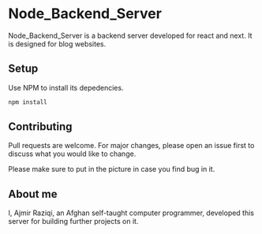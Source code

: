 # Node_Backend_Server

Node_Backend_Server is a backend server developed for react and next. It is designed for blog websites.


## Setup

Use NPM to install its depedencies.

```bash
npm install
```

## Contributing
Pull requests are welcome. For major changes, please open an issue first to discuss what you would like to change.

Please make sure to put in the picture in case you find bug in it.

## About me
I, Ajmir Raziqi, an Afghan self-taught computer programmer, developed this server for building further projects on it.
